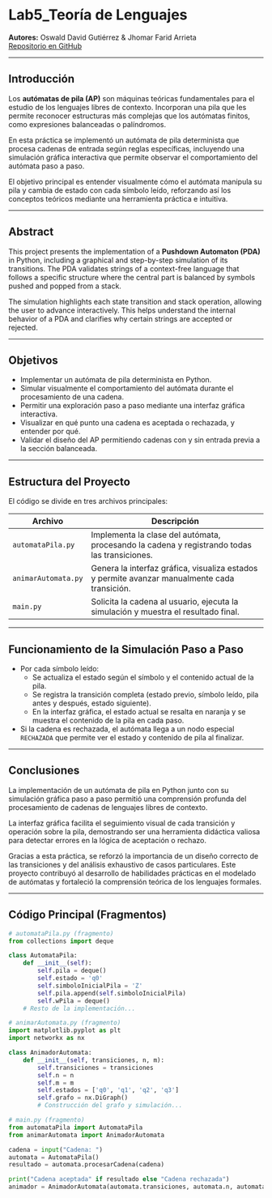 # Lab5_Teoría de Lenguajes  
**Autores:** Oswald David Gutiérrez & Jhomar Farid Arrieta  
[Repositorio en GitHub](https://github.com/OswaldGutierrez/Lab5_TDeLenguajes.git)  

---

## Introducción

Los **autómatas de pila (AP)** son máquinas teóricas fundamentales para el estudio de los lenguajes libres de contexto. Incorporan una pila que les permite reconocer estructuras más complejas que los autómatas finitos, como expresiones balanceadas o palíndromos.  

En esta práctica se implementó un autómata de pila determinista que procesa cadenas de entrada según reglas específicas, incluyendo una simulación gráfica interactiva que permite observar el comportamiento del autómata paso a paso.  

El objetivo principal es entender visualmente cómo el autómata manipula su pila y cambia de estado con cada símbolo leído, reforzando así los conceptos teóricos mediante una herramienta práctica e intuitiva.  

---

## Abstract

This project presents the implementation of a **Pushdown Automaton (PDA)** in Python, including a graphical and step-by-step simulation of its transitions. The PDA validates strings of a context-free language that follows a specific structure where the central part is balanced by symbols pushed and popped from a stack.  

The simulation highlights each state transition and stack operation, allowing the user to advance interactively. This helps understand the internal behavior of a PDA and clarifies why certain strings are accepted or rejected.  

---

## Objetivos

- Implementar un autómata de pila determinista en Python.  
- Simular visualmente el comportamiento del autómata durante el procesamiento de una cadena.  
- Permitir una exploración paso a paso mediante una interfaz gráfica interactiva.  
- Visualizar en qué punto una cadena es aceptada o rechazada, y entender por qué.  
- Validar el diseño del AP permitiendo cadenas con y sin entrada previa a la sección balanceada.  

---

## Estructura del Proyecto

El código se divide en tres archivos principales:

| Archivo           | Descripción                                                                                  |
|-------------------|----------------------------------------------------------------------------------------------|
| `automataPila.py` | Implementa la clase del autómata, procesando la cadena y registrando todas las transiciones. |
| `animarAutomata.py` | Genera la interfaz gráfica, visualiza estados y permite avanzar manualmente cada transición.  |
| `main.py`         | Solicita la cadena al usuario, ejecuta la simulación y muestra el resultado final.            |

---

## Funcionamiento de la Simulación Paso a Paso

- Por cada símbolo leído:  
  - Se actualiza el estado según el símbolo y el contenido actual de la pila.  
  - Se registra la transición completa (estado previo, símbolo leído, pila antes y después, estado siguiente).  
  - En la interfaz gráfica, el estado actual se resalta en naranja y se muestra el contenido de la pila en cada paso.  
- Si la cadena es rechazada, el autómata llega a un nodo especial `RECHAZADA` que permite ver el estado y contenido de pila al finalizar.  

---

## Conclusiones

La implementación de un autómata de pila en Python junto con su simulación gráfica paso a paso permitió una comprensión profunda del procesamiento de cadenas de lenguajes libres de contexto.  

La interfaz gráfica facilita el seguimiento visual de cada transición y operación sobre la pila, demostrando ser una herramienta didáctica valiosa para detectar errores en la lógica de aceptación o rechazo.  

Gracias a esta práctica, se reforzó la importancia de un diseño correcto de las transiciones y del análisis exhaustivo de casos particulares. Este proyecto contribuyó al desarrollo de habilidades prácticas en el modelado de autómatas y fortaleció la comprensión teórica de los lenguajes formales.  

---

## Código Principal (Fragmentos)

```python
# automataPila.py (fragmento)
from collections import deque

class AutomataPila:
    def __init__(self):
        self.pila = deque()
        self.estado = 'q0'
        self.simboloInicialPila = 'Z'
        self.pila.append(self.simboloInicialPila)
        self.wPila = deque()
    # Resto de la implementación...

# animarAutomata.py (fragmento)
import matplotlib.pyplot as plt
import networkx as nx

class AnimadorAutomata:
    def __init__(self, transiciones, n, m):
        self.transiciones = transiciones
        self.n = n
        self.m = m
        self.estados = ['q0', 'q1', 'q2', 'q3']
        self.grafo = nx.DiGraph()
        # Construcción del grafo y simulación...

# main.py (fragmento)
from automataPila import AutomataPila
from animarAutomata import AnimadorAutomata

cadena = input("Cadena: ")
automata = AutomataPila()
resultado = automata.procesarCadena(cadena)

print("Cadena aceptada" if resultado else "Cadena rechazada")
animador = AnimadorAutomata(automata.transiciones, automata.n, automata.m)
